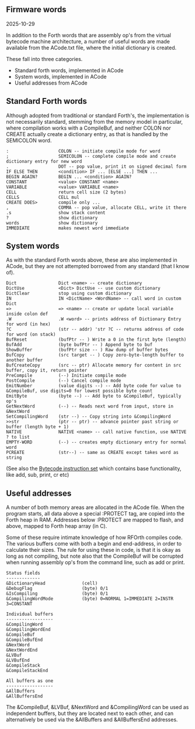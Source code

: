 Firmware words
--------------

2025-10-29

In addition to the Forth words that are assembly op's from the virtual
bytecode machine architecture, a number of useful words are made available
from the ACode.txt file, where the initial dictionary is created.

These fall into three categories.

- Standard forth words, implemented in ACode
- System words, implemented in ACode
- Useful addresses from ACode

Standard Forth words
--------------------
Although adopted from traditional or standard Forth's, the implementation
is not necessarily standard, stemming from the memory model in particular, 
where compilation works with a CompileBuf, and neither COLON nor CREATE actually
create a dictionary entry, as that is handled by the SEMICOLON word.

```
:                   COLON -- initiate compile mode for word
;                   SEMICOLON -- complete compile mode and create dictionary entry for new word
.                   DOT -- pop value, print it on signed decimal form
IF ELSE THEN        <condition> IF ... [ELSE ...] THEN ...
BEGIN AGAIN?        BEGIN ... <condition> AGAIN?
CONSTANT            <value> CONSTANT <name>
VARIABLE            <value> VARIABLE <name>
CELL                return cell size (2 bytes)
CELLS               CELL mul
CREATE DOES>        compile only ...
,                   COMMA -- pop value, allocate CELL, write it there
.s                  show stack content
?                   show dictionary
words               show dictionary
IMMEDIATE           makes newest word immediate
```

System words
------------
As with the standard Forth words above, these are also implemented in ACode, but
they are not attempted borrowed from any standard (that I know of).

```
Dict                Dict <name> -- create dictionary
DictUse             <Dict> DictUse -- use custom dictionary
DictClear           stop using custom dictionary
IN                  IN <DictName> <WordName> -- call word in custom Dict
=>                  => <name> -- create or update local variable inside colon def
.W                  .W <word> -- prints address of Dictionary Entry for word (in hex)
?C                  (str -- addr) 'str ?C -- returns address of code for word (on stack)
BufReset            (bufPtr -- ) Write a 0 in the first byte (length)
BufAdd              (byte bufPtr -- ) Append byte to buf
ShowBuffer          (bufPtr size -- ) Raw dump of buffer bytes
BufCopy             (src target -- ) Copy zero-byte-length buffer to another buffer
BufCreateCopy       (src -- ptr) Allocate memory for content in src buffer, copy it, return pointer
PreCompile          (--) Initiate compile mode
PostCompile         (--) Cancel compile mode 
EmitNumber          (value digits --) -- Add byte code for value to &CompileBuf, use digits=0 for lowest possible byte count
EmitByte            (byte --) -- Add byte to &CompileBuf, typically op's
GetNextWord         (--) -- Reads next word from input, store in &NextWord
SetCompilingWord    (str --) -- Copy string into &CompilingWord
>>str               (ptr -- ptr) -- advance pointer past string or buffer (length byte + 1)
NATIVE              NATIVE <name> -- call native function, use NATIVE ? to list 
EMPTY-WORD          (--) -- creates empty dictionary entry for normal word
PCREATE             (str--) -- same as CREATE except takes word as string
```

(See also the [Bytecode instruction set](InstructionSet.md) which contains base functionality, like add,
sub, print, cr etc)

Useful addresses 
----------------
A number of both memory areas are allocated in the ACode file. When the program starts,
all data above a special :PROTECT tag, are copied into the Forth heap in RAM. Addresses
below :PROTECT are mapped to flash, and above, mapped to Forth heap array (in C).

Some of these require intimate knowledge of how RFOrth compiles code. The various buffers
come with both a begin and end-address, in order to calculate their sizes. The rule for
using these in code, is that it is okay as long as not compiling, but note also that
the CompileBuf will be corrupted when running assembly op's from the command line, such
as add or print.

```
Status fields
-------------
&DictionaryHead              (cell)
&DebugFlag                   (byte) 0/1
&IsCompiling                 (byte) 0/1
&CompilingWordMode           (byte) 0=NORMAL 1=IMMEDIATE 2=INSTR 3=CONSTANT

Individual buffers
------------------
&CompilingWord
&CompilingWordEnd
&CompileBuf 
&CompileBufEnd
&NextWord
&NextWordEnd
&LVBuf
&LVBufEnd
&CompileStack
&CompileStackEnd

All buffers as one
------------------
&AllBuffers
&AllBuffersEnd 
```

The &CompileBuf, &LVBuf, &NextWord and &CompilingWord can be used as independent buffers, but
they are located next to each other, and can alternatively be used via the &AllBuffers and &AllBuffersEnd
addresses.

